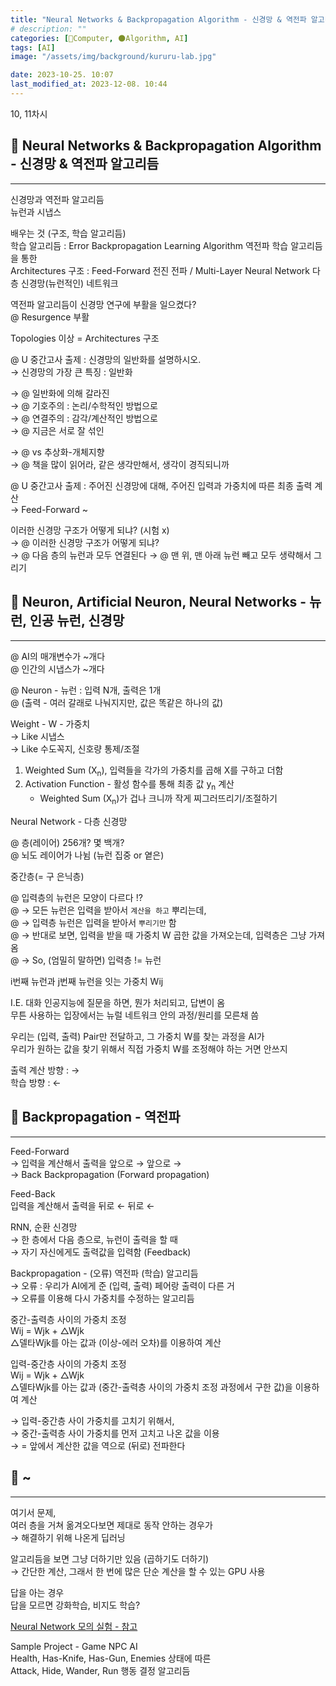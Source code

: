 ```yaml
---
title: "Neural Networks & Backpropagation Algorithm - 신경망 & 역전파 알고리듬"
# description: ""
categories: [💫Computer, 🌑Algorithm, AI]
tags: [AI]
image: "/assets/img/background/kururu-lab.jpg"

date: 2023-10-25. 10:07
last_modified_at: 2023-12-08. 10:44
---
```


10, 11차시  

## 💫 Neural Networks & Backpropagation Algorithm - 신경망 & 역전파 알고리듬

---

신경망과 역전파 알고리듬  
뉴런과 시냅스  

배우는 것 (구조, 학습 알고리듬)  
학습 알고리듬 : Error Backpropagation Learning Algorithm 역전파 학습 알고리듬을 통한  
Architectures 구조 : Feed-Forward 전진 전파 / Multi-Layer Neural Network 다층 신경망(뉴런적인) 네트워크  

역전파 알고리듬이 신경망 연구에 부활을 일으켰다?  
@ Resurgence 부활  

Topologies 이상 = Architectures 구조  

@ U 중간고사 출제 : 신경망의 일반화를 설명하시오.  
→ 신경망의 가장 큰 특징 : 일반화  

→ @ 일반화에 의해 갈라진  
→ @ 기호주의 : 논리/수학적인 방법으로  
→ @ 연결주의 : 감각/계산적인 방법으로  
→ @ 지금은 서로 잘 섞인  

→ @ vs 추상화-개체지향  
→ @ 책을 많이 읽어라, 같은 생각만해서, 생각이 경직되니까  

@ U 중간고사 출제 : 주어진 신경망에 대해, 주어진 입력과 가중치에 따른 최종 출력 계산  
→ Feed-Forward ~  

이러한 신경망 구조가 어떻게 되냐? (시험 x)  
→ @ 이러한 신경망 구조가 어떻게 되냐?  
→ @ 다음 층의 뉴런과 모두 연결된다
→ @ 맨 위, 맨 아래 뉴런 빼고 모두 생략해서 그리기  

## 💫 Neuron, Artificial Neuron, Neural Networks - 뉴런, 인공 뉴런, 신경망

---

@ AI의 매개변수가 ~개다  
@ 인간의 시냅스가 ~개다  

@ Neuron - 뉴런 : 입력 N개, 출력은 1개  
@ (출력 - 여러 갈래로 나눠지지만, 값은 똑같은 하나의 값)  

Weight - W - 가중치  
→ Like 시냅스  
→ Like 수도꼭지, 신호량 통제/조절  

1. Weighted Sum (X<sub>n</sub>), 입력들을 각가의 가중치를 곱해 X를 구하고 더함
2. Activation Function - 활성 함수를 통해 최종 값 y<sub>n</sub> 계산
   - Weighted Sum (X<sub>n</sub>)가 겁나 크니까 작게 찌그러뜨리기/조절하기

Neural Network - 다층 신경망  

@ 층(레이어) 256개? 몇 백개?  
@ 뇌도 레이어가 나뉨 (뉴런 집중 or 옅은)  

중간층(= 구 은닉층)  

@ 입력층의 뉴런은 모양이 다르다 !?  
@ → 모든 뉴런은 입력을 받아서 `계산을 하고` 뿌리는데,  
@ → 입력층 뉴런은 입력을 받아서 `뿌리기만` 함  
@ → 반대로 보면, 입력을 받을 때 가중치 W 곱한 값을 가져오는데, 입력층은 그냥 가져옴  
@ → So, (엄밀히 말하면) 입력층 != 뉴런  

i번째 뉴런과 j번째 뉴런을 잇는 가중치 Wij  

I.E. 대화 인공지능에 질문을 하면, 뭔가 처리되고, 답변이 옴  
무튼 사용하는 입장에서는 뉴럴 네트워크 안의 과정/원리를 모른채 씀  

우리는 (입력, 출력) Pair만 전달하고, 그 가중치 W를 찾는 과정을 AI가  
우리가 원하는 값을 찾기 위해서 직접 가중치 W를 조정해야 하는 거면 안쓰지  

출력 계산 방향 : →  
학습 방향 : ←  

## 💫 Backpropagation - 역전파

---

Feed-Forward  
→ 입력을 계산해서 출력을 앞으로 → 앞으로 →  
→ Back Backpropagation (Forward propagation)  

Feed-Back  
입력을 계산해서 출력을 뒤로 ← 뒤로 ←  

RNN, 순환 신경망  
→ 한 층에서 다음 층으로, 뉴런이 출력을 할 때  
→ 자기 자신에게도 출력값을 입력함 (Feedback)  

Backpropagation - (오류) 역전파 (학습) 알고리듬  
→ 오류 : 우리가 AI에게 준 (입력, 출력) 페어랑 출력이 다른 거  
→ 오류를 이용해 다시 가중치를 수정하는 알고리듬  

중간-출력층 사이의 가중치 조정  
Wij = Wjk + △Wjk  
△델타Wjk를 아는 값과 (이상-에러 오차)를 이용하여 계산  

입력-중간층 사이의 가중치 조정  
Wij = Wjk + △Wjk  
△델타Wjk를 아는 값과 (중간-출력층 사이의 가중치 조정 과정에서 구한 값)을 이용하여 계산  

→ 입력-중간층 사이 가중치를 고치기 위해서,  
→ 중간-출력층 사이 가중치를 먼저 고치고 나온 값을 이용  
→ = 앞에서 계산한 값을 역으로 (뒤로) 전파한다  

## 💫 ~

---

여기서 문제,  
여러 층을 거쳐 옮겨오다보면 제대로 동작 안하는 경우가  
→ 해결하기 위해 나온게 딥러닝  

알고리듬을 보면 그냥 더하기만 있음 (곱하기도 더하기)  
→ 간단한 계산, 그래서 한 번에 많은 단순 계산을 할 수 있는 GPU 사용  

답을 아는 경우  
답을 모르면 강화학습, 비지도 학습?  

[Neural Network 모의 실험 - 참고](https://playground.tensorflow.org/)  

Sample Project - Game NPC AI  
Health, Has-Knife, Has-Gun, Enemies 상태에 따른  
Attack, Hide, Wander, Run 행동 결정 알고리듬  
